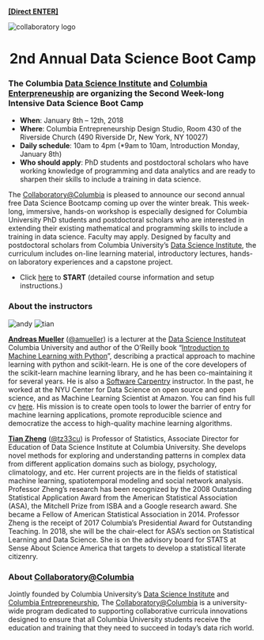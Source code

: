 [**[Direct ENTER]**](https://github.com/DS-BootCamp-Collaboratory-Columbia/AY2017-2018-Winter/blob/master/Bootcamp-materials/Course-Info.md)

![collaboratory logo](Misc-files/collaboratory.png)

<p align="center">
<b> <H1 align="center"> 2nd Annual Data Science Boot Camp </H1> </b>
</p> 

### The Columbia [Data Science Institute](http://datascience.columbia.edu/) and [Columbia Enterpreneuship](http://entrepreneurship.columbia.edu/) are organizing the Second Week-long Intensive Data Science Boot Camp

- **When**: January 8th – 12th, 2018
- **Where**: Columbia Entrepreneurship Design Studio, Room 430 of the Riverside Church (490 Riverside Dr, New York, NY 10027)
- **Daily schedule**: 10am to 4pm (*9am to 10am, Introduction Monday, January 8th)
- **Who should apply**: PhD students and postdoctoral scholars who have working knowledge of programming and data analytics and are ready to sharpen their skills to include a training in data science.

The [Collaboratory@Columbia](http://collaboratory.columbia.edu/) is pleased to announce our second annual free  Data Science Bootcamp coming up over the winter break.  This week-long, immersive, hands-on workshop  is especially designed for Columbia University PhD students and postdoctoral scholars who are interested in extending their existing mathematical and programming skills to include a training in data science. Faculty may apply. Designed by faculty and postdoctoral scholars from Columbia University’s [Data Science Institute](http://datascience.columbia.edu/), the curriculum includes on-line learning material, introductory lectures, hands-on laboratory experiences and a capstone project.

- Click [here](https://github.com/DS-BootCamp-Collaboratory-Columbia/AY2017-2018-Winter/blob/master/Bootcamp-materials/Course-Info.md) to **START** (detailed course information and setup instructions.)


### About the instructors

![andy](Misc-files/andy.jpeg) ![tian](Misc-files/tian.jpeg) 

**[Andreas Mueller](http://amueller.github.io/)** ([@amueller](https://github.com/amueller)) is a lecturer at the [Data Science Institute](http://datascience.columbia.edu/)at Columbia University and author of the O’Reilly book “[Introduction to Machine Learning with Python](http://amueller.github.io/#book)”, describing a practical approach to machine learning with python and scikit-learn. He is one of the core developers of the scikit-learn machine learning library, and he has been co-maintaining it for several years. He is also a [Software Carpentry](http://software-carpentry.org/) instructor. In the past, he worked at the NYU Center for Data Science on open source and open science, and as Machine Learning Scientist at Amazon. You can find his full  cv [here](http://amueller.github.io/cv_andreas_mueller.pdf). His mission is to create open tools to lower the barrier of entry for machine learning applications, promote reproducible science and democratize the access to high-quality machine learning algorithms.

**[Tian Zheng](http://www.stat.columbia.edu/~tzheng/)** ([@tz33cu](https://github.com/tz33cu)) is Professor of Statistics, Associate Director for Education of Data Science Institute at Columbia University. She develops novel methods for exploring and understanding patterns in complex data from different application domains such as biology, psychology, climatology, and etc. Her current projects are in the fields of statistical machine learning, spatiotemporal modeling and social network analysis. Professor Zheng’s research has been recognized by the 2008 Outstanding Statistical Application Award from the American Statistical Association (ASA), the Mitchell Prize from ISBA and a Google research award. She became a Fellow of American Statistical Association in 2014. Professor Zheng is the receipt of 2017 Columbia’s Presidential Award for Outstanding Teaching. In 2018, she will be the chair-elect for ASA’s section on Statistical Learning and Data Science. She is on the advisory board for STATS at Sense About Science America that targets to develop a statistical literate citizenry.


### About [Collaboratory@Columbia](http://collaboratory.columbia.edu/)
Jointly founded by Columbia University’s [Data Science Institute](http://datascience.columbia.edu/) and [Columbia Entrepreneurship](http://entrepreneurship.columbia.edu/), The [Collaboratory@Columbia](http://collaboratory.columbia.edu/) is a university-wide program dedicated to supporting collaborative curricula innovations designed to ensure that all Columbia University students receive the education and training that they need to succeed in today’s data rich world.

